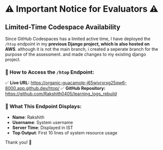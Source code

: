 # ⚠️ Important Notice for Evaluators ⚠️

## Limited-Time Codespace Availability
Since GitHub Codespaces has a limited active time, I have deployed the `/htop` endpoint in my **previous Django project, which is also hosted on AWS**.
although it is not the main branch, i created a seperate branch for the purpose of the assessment.
and made changes to my existing django project.  

### 📌 How to Access the `/htop` Endpoint:
✅ **Live URL:** https://organic-guacamole-j65wjvrxrxg25qw6-8000.app.github.dev/htop/
✅ **GitHub Repository:** https://github.com/Rakshith0405/learning_logs_rebuild

### 📝 What This Endpoint Displays:
- **Name**: Rakshith  
- **Username**: System username  
- **Server Time**: Displayed in IST  
- **Top Output**: First 10 lines of system resource usage  


  
Thank you! 🙌  
